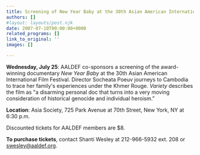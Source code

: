 ```yaml
---
title: Screening of New Year Baby at the 30th Asian American International Film Festival
authors: []
#layout: layouts/post.njk
date: 2007-07-10T00:00:00+0000
related_programs: []
link_to_original: ''
images: []

---
```

**Wednesday, July 25**: AALDEF co-sponsors a screening of the award-winning documentary _New Year Baby_ at the 30th Asian American International Film Festival. Director Socheata Poeuv journeys to Cambodia to trace her family's experiences under the Khmer Rouge. _Variety_ describes the film as "a disarming personal doc that turns into a very moving consideration of historical genocide and individual heroism.”

**Location**: Asia Society, 725 Park Avenue at 70th Street, New York, NY at 6:30 p.m.

Discounted tickets for AALDEF members are $8.   
  
**To purchase tickets**, contact Shanti Wesley at 212-966-5932 ext. 208 or swesley@aaldef.org.